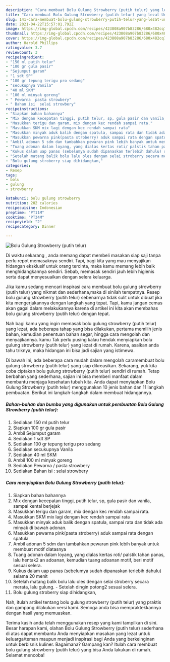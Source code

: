 ```yaml
---
description: "Cara membuat Bolu Gulung Strowberry (putih telur) yang lezat Untuk Jualan"
title: "Cara membuat Bolu Gulung Strowberry (putih telur) yang lezat Untuk Jualan"
slug: 141-cara-membuat-bolu-gulung-strowberry-putih-telur-yang-lezat-untuk-jualan
date: 2021-04-22T15:57:01.792Z
image: https://img-global.cpcdn.com/recipes/423808a907b83286/680x482cq70/bolu-gulung-strowberry-putih-telur-foto-resep-utama.jpg
thumbnail: https://img-global.cpcdn.com/recipes/423808a907b83286/680x482cq70/bolu-gulung-strowberry-putih-telur-foto-resep-utama.jpg
cover: https://img-global.cpcdn.com/recipes/423808a907b83286/680x482cq70/bolu-gulung-strowberry-putih-telur-foto-resep-utama.jpg
author: Harold Phillips
ratingvalue: 3.7
reviewcount: 3
recipeingredient:
- "150 ml putih telur"
- "100 gr gula pasir"
- "Sejumput garam"
- "1 sdt SP"
- "100 gr tepung terigu pro sedang"
- "secukupnya Vanila"
- "40 ml SKM"
- "100 ml minyak goreng"
- " Pewarna  pasta strowbery"
- " Bahan isi  selai strowbery"
recipeinstructions:
- "Siapkan bahan bahannya"
- "Mix dengan kecepatan tinggi, putih telur, sp, gula pasir dan vanila, sampai kental berjejak"
- "Masukkan terigu dan garam, mix dengan kec rendah sampai rata."
- "Masukkan SKM mix lagi dengan kec rendah sampai rata"
- "Masukkan minyak aduk balik dengan spatula, sampai rata dan tidak ada minyak di bawah adonan."
- "Masukkan pewarna pink(pasta stroberry) aduk sampai rata dengan spatula"
- "Ambil adonan 5 sdm dan tambahkan pewaran pink lebih banyak untuk membuat motif diatasnya"
- "Tuang adonan dalam loyang, yang dialas kertas roti/ palstik tahan panas, lalu hentak2 an adoanan, kemudian tuang adoanan motif, beri motif sesuai selera."
- "Kukus dalam uap panas (sebelumya sudah dipanaskan terlebih dahulu) selama 20 menit"
- "Setelah matang balik bolu lalu oles dengan selai stroberry secara merata, lalu gulung. Setelah dingin potong2 sesuai selera."
- "Bolu gulung stroberry siap dihidangkan,"
categories:
- Resep
tags:
- bolu
- gulung
- strowberry

katakunci: bolu gulung strowberry 
nutrition: 202 calories
recipecuisine: Indonesian
preptime: "PT11M"
cooktime: "PT34M"
recipeyield: "2"
recipecategory: Dinner

---
```



![Bolu Gulung Strowberry (putih telur)](https://img-global.cpcdn.com/recipes/423808a907b83286/680x482cq70/bolu-gulung-strowberry-putih-telur-foto-resep-utama.jpg)

Di waktu  sekarang , anda memang dapat membeli masakan siap saji tanpa perlu repot memasaknya sendiri. Tapi, bagi kita yang mau menyajikan hidangan eksklusif untuk orang tercinta, maka kamu memang lebih baik menghidangkannya sendiri. Sebab, memasak sendiri jauh lebih higienis serta dapat menyesuaikan dengan selera keluarga.

Jika kamu sedang mencari inspirasi cara membuat bolu gulung strowberry (putih telur) yang nikmat dan sederhana,maka di sinilah tempatnya. Resep bolu gulung strowberry (putih telur)  sebenarnya tidak sulit untuk dibuat jika kita mengerjakannya dengan langkah yang tepat. Tapi, kamu jangan cemas akan gagal dalam melakukannya 
karena di artikel ini kita akan membahas bolu gulung strowberry (putih telur) dengan tepat.  



Nah bagi kamu yang ingin memasak bolu gulung strowberry (putih telur) yang lezat, ada beberapa tahap yang bisa dilakukan, pertama memilih jenis bahan, kemudian penentuan bahan segar, hingga cara mengolah dan menyajikannya. kamu Tak perlu pusing kalau hendak menyiapkan bolu gulung strowberry (putih telur) yang lezat di rumah. Karena, asalkan anda  tahu triknya, maka hidangan ini bisa jadi sajian yang istimewa.

Di bawah ini, ada beberapa cara mudah dalam mengolah caramembuat bolu gulung strowberry (putih telur) yang siap dikreasikan. Sekarang, yuk kita coba ciptakan bolu gulung strowberry (putih telur) sendiri di rumah. Tetap berbahan yang sederhana, sajian ini bisa memberi manfaat dalam membantu menjaga kesehatan tubuh kita. Anda dapat menyiapkan Bolu Gulung Strowberry (putih telur) menggunakan 10 jenis bahan dan 11 langkah pembuatan. Berikut ini langkah-langkah dalam membuat hidangannya.

<!--inarticleads1-->

##### Bahan-bahan dan bumbu yang digunakan untuk pembuatan Bolu Gulung Strowberry (putih telur):

1. Sediakan 150 ml putih telur
1. Siapkan 100 gr gula pasir
1. Ambil Sejumput garam
1. Sediakan 1 sdt SP
1. Sediakan 100 gr tepung terigu pro sedang
1. Sediakan secukupnya Vanila
1. Sediakan 40 ml SKM
1. Ambil 100 ml minyak goreng
1. Sediakan  Pewarna / pasta strowbery
1. Sediakan  Bahan isi : selai strowbery




<!--inarticleads2-->

##### Cara menyiapkan Bolu Gulung Strowberry (putih telur):

1. Siapkan bahan bahannya
1. Mix dengan kecepatan tinggi, putih telur, sp, gula pasir dan vanila, sampai kental berjejak
1. Masukkan terigu dan garam, mix dengan kec rendah sampai rata.
1. Masukkan SKM mix lagi dengan kec rendah sampai rata
1. Masukkan minyak aduk balik dengan spatula, sampai rata dan tidak ada minyak di bawah adonan.
1. Masukkan pewarna pink(pasta stroberry) aduk sampai rata dengan spatula
1. Ambil adonan 5 sdm dan tambahkan pewaran pink lebih banyak untuk membuat motif diatasnya
1. Tuang adonan dalam loyang, yang dialas kertas roti/ palstik tahan panas, lalu hentak2 an adoanan, kemudian tuang adoanan motif, beri motif sesuai selera.
1. Kukus dalam uap panas (sebelumya sudah dipanaskan terlebih dahulu) selama 20 menit
1. Setelah matang balik bolu lalu oles dengan selai stroberry secara merata, lalu gulung. - Setelah dingin potong2 sesuai selera.
1. Bolu gulung stroberry siap dihidangkan,




Nah, itulah artikel tentang  bolu gulung strowberry (putih telur)  yang praktis dan gampang dilakukan versi kami. Semoga anda bisa mempraktekkannya dengan hasil yang memuaskan. 

Terima kasih anda telah menggunakan resep yang kami tampilkan di sini. Besar harapan kami, olahan  Bolu Gulung Strowberry (putih telur) sederhana di atas dapat membantu Anda menyiapkan masakan yang lezat untuk keluarga/teman maupun menjadi inspirasi bagi Anda yang berkeinginan untuk berbisnis kuliner. Bagaimana? Gampang kan? Itulah cara membuat bolu gulung strowberry (putih telur) yang bisa Anda lakukan di rumah. Selamat mencoba!

